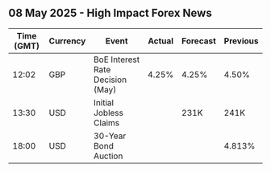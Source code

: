 ## 08 May 2025 - High Impact Forex News

| Time (GMT) | Currency | Event | Actual | Forecast | Previous |
|------|----------|-------|--------|----------|----------|
| 12:02 | GBP | BoE Interest Rate Decision (May) | 4.25% | 4.25% | 4.50% |
| 13:30 | USD | Initial Jobless Claims |  | 231K | 241K |
| 18:00 | USD | 30-Year Bond Auction |  |  | 4.813% |
